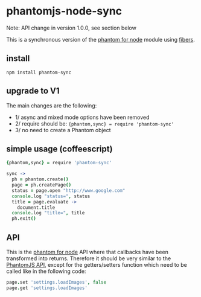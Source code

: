 # phantomjs-node-sync

Note: API change in version 1.0.0, see section below

This is a synchronous version of the [phantom for node](http://github.com/sgentle/phantomjs-node) 
module using [fibers](http://github.com/laverdet/node-fibers). 

## install

```
npm install phantom-sync
```

## upgrade to V1

The main changes are the following:

- 1/ async and mixed mode options have been removed
- 2/ require should be: `{phantom,sync} = require 'phantom-sync'`
- 3/ no need to create a Phantom object

## simple usage (coffeescript)

```coffeescript
{phantom,sync} = require 'phantom-sync'

sync ->
  ph = phantom.create()
  page = ph.createPage()
  status = page.open "http://www.google.com"
  console.log "status=", status  
  title = page.evaluate ->
    document.title
  console.log "title=", title
  ph.exit()  
```

## API

This is the [phantom for node](http://github.com/sgentle/phantomjs-node) API where that callbacks have been transformed into returns. 
Therefore it should be very similar to the [PhantomJS API](http://code.google.com/p/phantomjs/wiki/Interface), 
except for the getters/setters function which need to be called like in the following code:

```coffeescript
page.set 'settings.loadImages', false
page.get 'settings.loadImages'
```

